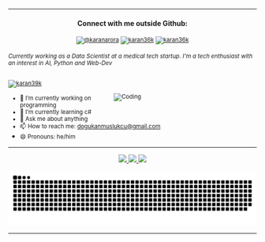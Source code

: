  

--- 

<h4 align="center">Connect with me outside Github:</h4>
<small>
<p align="center"> <a href="https://massivefile.com" target="_blank">
<img align="center" src="https://encrypted-tbn0.gstatic.com/images?q=tbn:ANd9GcT47RS9Jmmyf5N8TcX4wTogjDnDqyU_AYzO7w&usqp=CAU" alt="@karanarora" height="30" width="40" /></a> <a href="https://linkedin.com/in/karanaro "target="_blank"><img align="center" src="https://raw.githubusercontent.com/rahuldkjain/github-profile-readme-generator/master/src/images/icons/Social/linked-in-alt.svg" alt="karan36k" height="30" width="40" /></a> <a href="https://instagram.com/flashunicorn/" target="_blank"><img align="center" src="https://raw.githubusercontent.com/rahuldkjain/github-profile-readme-generator/master/src/images/icons/Social/instagram.svg" alt="karan36k" height="30" width="40" /></a> </p> 

 <h6>Currently working as a Data Scientist at a medical tech startup. I'm a tech enthusiast with an interest in AI, Python and Web-Dev</h6>
  
 <a href="https://github.com/dogukanmuslukcu" target="_blank"><p align="left"> <img src="https://komarev.com/ghpvc/?username=dogukanmuslukcu&label=Profile%20views&color=129e00&style=plastic" alt="karan39k" /> </p> 
<img align="right" alt="Coding" width="290" src="https://lh3.googleusercontent.com/mgIKssWpDhUcif6UwzLqwFrQ2frzYdKrp6utfYLoY8c8nGL68euHOzSDJ5JDIZ5qKEYgC8ug7Vy9kLNKEVOYjdRRZJ3T3Mq0laT8AUwB5w1UG1Jf7bIFkPg_8yY-1qXfMSas0bna1w=w1920-h1080"> </a>

- 🔭 I’m currently working on programming
- 🌱 I’m currently learning c#
- 💬 Ask me about anything
- 📫 How to reach me: dogukanmuslukcu@gmail.com
- 😄 Pronouns: he/him
  </small>
<!-- ### Blogs posts -->
 
 ---
  
<div align="center">
  <a href="https://github.com/dogukanmuslukcu">
  <img height="180em" src="https://github-readme-stats.vercel.app/api?username=dogukanmuslukcu&show_icons=true&theme=dark&include_all_commits=true&count_private=true"/>
  <img height="180em" src="https://github-readme-stats.vercel.app/api/top-langs/?username=dogukanmuslukcu&layout=compact&langs_count=7&theme=dark"/>
  <img height="295em"  src="https://activity-graph.herokuapp.com/graph?username=dogukanmuslukcu&theme=xcode"/>

   
  ![Snake animation](https://github.com/wellingtoncarneirobarbosa/wellingtoncarneirobarbosa/blob/output/github-contribution-grid-snake.svg)

  
  </a></div>
 
 
---

